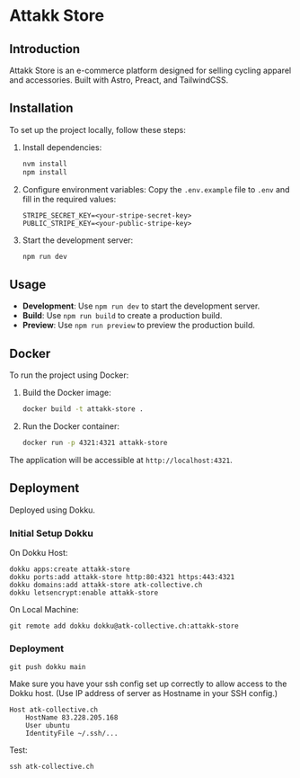 # Attakk Store

## Introduction

Attakk Store is an e-commerce platform designed for selling cycling apparel and accessories. Built with Astro, Preact, and TailwindCSS.

## Installation

To set up the project locally, follow these steps:

1. Install dependencies:

   ```bash
   nvm install
   npm install
   ```

1. Configure environment variables:
   Copy the `.env.example` file to `.env` and fill in the required values:
   ```
   STRIPE_SECRET_KEY=<your-stripe-secret-key>
   PUBLIC_STRIPE_KEY=<your-public-stripe-key>
   ```

1. Start the development server:

   ```bash
   npm run dev
   ```
## Usage

- **Development**: Use `npm run dev` to start the development server.
- **Build**: Use `npm run build` to create a production build.
- **Preview**: Use `npm run preview` to preview the production build.

## Docker

To run the project using Docker:

1. Build the Docker image:

   ```bash
   docker build -t attakk-store .
   ```

2. Run the Docker container:
   ```bash
   docker run -p 4321:4321 attakk-store
   ```

The application will be accessible at `http://localhost:4321`.

## Deployment

Deployed using Dokku.

### Initial Setup Dokku

On Dokku Host:

```
dokku apps:create attakk-store
dokku ports:add attakk-store http:80:4321 https:443:4321
dokku domains:add attakk-store atk-collective.ch
dokku letsencrypt:enable attakk-store
```

On Local Machine:

```
git remote add dokku dokku@atk-collective.ch:attakk-store
```

### Deployment

```
git push dokku main
```

Make sure you have your ssh config set up correctly to allow access to the Dokku host. (Use IP address of server as Hostname in your SSH config.)

```
Host atk-collective.ch
    HostName 83.228.205.168
    User ubuntu
    IdentityFile ~/.ssh/...
```

Test:

```
ssh atk-collective.ch
```
